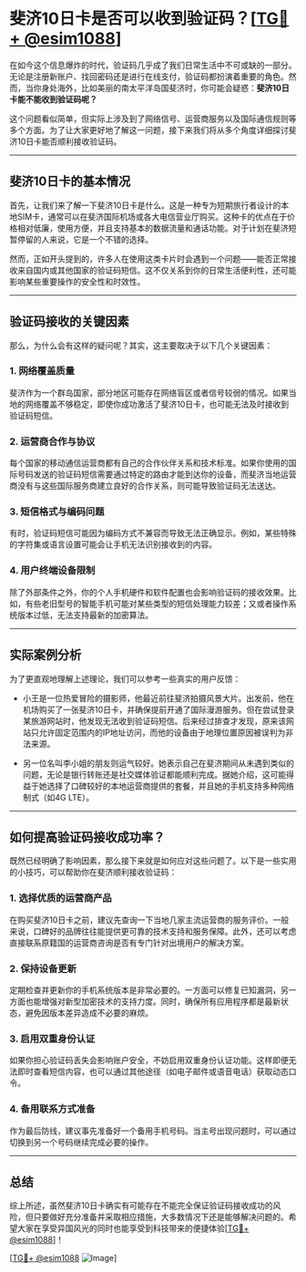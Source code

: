 # 斐济10日卡是否可以收到验证码？[[TG💪+ @esim1088](https://t.me/s/esim1088)]

在如今这个信息爆炸的时代，验证码几乎成了我们日常生活中不可或缺的一部分。无论是注册新账户、找回密码还是进行在线支付，验证码都扮演着重要的角色。然而，当你身处海外，比如美丽的南太平洋岛国斐济时，你可能会疑惑：**斐济10日卡能不能收到验证码呢？**

这个问题看似简单，但实际上涉及到了网络信号、运营商服务以及国际通信规则等多个方面。为了让大家更好地了解这一问题，接下来我们将从多个角度详细探讨斐济10日卡能否顺利接收验证码。

---

## 斐济10日卡的基本情况

首先，让我们来了解一下斐济10日卡是什么。这是一种专为短期旅行者设计的本地SIM卡，通常可以在斐济国际机场或各大电信营业厅购买。这种卡的优点在于价格相对低廉，使用方便，并且支持基本的数据流量和通话功能。对于计划在斐济短暂停留的人来说，它是一个不错的选择。

然而，正如开头提到的，许多人在使用这类卡片时会遇到一个问题——能否正常接收来自国内或其他国家的验证码短信。这不仅关系到你的日常生活便利性，还可能影响某些重要操作的安全性和时效性。

---

## 验证码接收的关键因素

那么，为什么会有这样的疑问呢？其实，这主要取决于以下几个关键因素：

### 1. **网络覆盖质量**
斐济作为一个群岛国家，部分地区可能存在网络盲区或者信号较弱的情况。如果当地的网络覆盖不够稳定，即使你成功激活了斐济10日卡，也可能无法及时接收到验证码短信。

### 2. **运营商合作与协议**
每个国家的移动通信运营商都有自己的合作伙伴关系和技术标准。如果你使用的国际号码发送的验证码短信需要通过特定的路由才能到达你的设备，而斐济当地运营商没有与这些国际服务商建立良好的合作关系，则可能导致验证码无法送达。

### 3. **短信格式与编码问题**
有时，验证码短信可能因为编码方式不兼容而导致无法正确显示。例如，某些特殊的字符集或语言设置可能会让手机无法识别接收到的内容。

### 4. **用户终端设备限制**
除了外部条件之外，你的个人手机硬件和软件配置也会影响验证码的接收效果。比如，有些老旧型号的智能手机可能对某些类型的短信处理能力较差；又或者操作系统版本过低，无法支持最新的加密算法。

---

## 实际案例分析

为了更直观地理解上述理论，我们可以参考一些真实的用户反馈：

- 小王是一位热爱冒险的摄影师，他最近前往斐济拍摄风景大片。出发前，他在机场购买了一张斐济10日卡，并确保提前开通了国际漫游服务。但在尝试登录某旅游网站时，他发现无法收到验证码短信。后来经过排查才发现，原来该网站只允许固定范围内的IP地址访问，而他的设备由于地理位置原因被误判为非法来源。

- 另一位名叫李小姐的朋友则运气较好。她表示自己在斐济期间从未遇到类似的问题，无论是银行转账还是社交媒体验证都能顺利完成。据她介绍，这可能得益于她选择了口碑较好的本地运营商提供的套餐，并且她的手机支持多种网络制式（如4G LTE）。

---

## 如何提高验证码接收成功率？

既然已经明确了影响因素，那么接下来就是如何应对这些问题了。以下是一些实用的小技巧，可以帮助你在斐济顺利接收验证码：

### 1. **选择优质的运营商产品**
在购买斐济10日卡之前，建议先查询一下当地几家主流运营商的服务评价。一般来说，口碑好的品牌往往能提供更可靠的技术支持和服务保障。此外，还可以考虑直接联系原籍国的运营商咨询是否有专门针对出境用户的解决方案。

### 2. **保持设备更新**
定期检查并更新你的手机系统版本是非常必要的。一方面可以修复已知漏洞，另一方面也能增强对新型加密技术的支持力度。同时，确保所有应用程序都是最新状态，避免因版本差异造成不必要的麻烦。

### 3. **启用双重身份认证**
如果你担心验证码丢失会影响账户安全，不妨启用双重身份认证功能。这样即便无法即时查看短信内容，也可以通过其他途径（如电子邮件或语音电话）获取动态口令。

### 4. **备用联系方式准备**
作为最后防线，建议事先准备好一个备用手机号码。当主号出现问题时，可以通过切换到另一个号码继续完成必要的操作。

---

## 总结

综上所述，虽然斐济10日卡确实有可能存在不能完全保证验证码接收成功的风险，但只要做好充分准备并采取相应措施，大多数情况下还是能够解决问题的。希望大家在享受异国风光的同时也能享受到科技带来的便捷体验[[TG💪+ @esim1088](https://t.me/s/esim1088)]！

[[TG💪+ @esim1088](https://t.me/s/esim1088) ![Image](https://i.postimg.cc/4NQfJmqS/Snipaste-2025-05-13-00-14-12.png)]